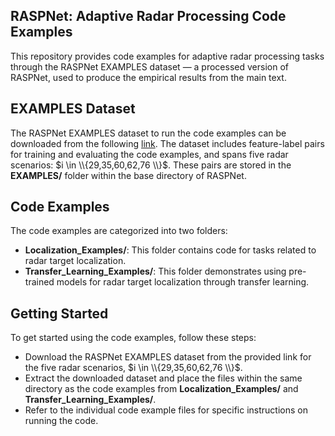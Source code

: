 ## RASPNet: Adaptive Radar Processing Code Examples
This repository provides code examples for adaptive radar processing tasks through the RASPNet EXAMPLES dataset — a processed version of RASPNet, used to produce the empirical results from the main text.

## EXAMPLES Dataset
The RASPNet EXAMPLES dataset to run the code examples can be downloaded from the following [link](https://app.globus.org/file-manager?origin_id=b01166a6-0526-454a-aaff-943c7fada5d4&origin_path=%2FEXAMPLES%2F). The dataset includes feature-label pairs for training and evaluating the code examples, and spans five radar scenarios: $i \in \\{29,35,60,62,76 \\}$. These pairs are stored in the **EXAMPLES/** folder within the base directory of RASPNet.

## Code Examples
The code examples are categorized into two folders:

- **Localization_Examples/**: This folder contains code for tasks related to radar target localization.
- **Transfer_Learning_Examples/**: This folder demonstrates using pre-trained models for radar target localization through transfer learning.

## Getting Started
To get started using the code examples, follow these steps:
- Download the RASPNet EXAMPLES dataset from the provided link for the five radar scenarios, $i \in \\{29,35,60,62,76 \\}$.
- Extract the downloaded dataset and place the files within the same directory as the code examples from **Localization_Examples/** and **Transfer_Learning_Examples/**.
- Refer to the individual code example files for specific instructions on running the code.
